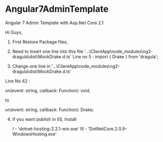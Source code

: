 # Angular7AdminTemplate
Angular 7 Admin Template with Asp.Net Core 2.1


Hi Guys,

1. First Restore Package files,

2. Need to Insert one line into this file '...\ClientApp\node_modules\ng2-dragula\dist\MockDrake.d.ts'
Line no 5 : import { Drake } from 'dragula';

3. Change one line in '...\ClientApp\node_modules\ng2-dragula\dist\MockDrake.d.ts'

 Line No 42 :
  
  on(event: string, callback: Function): void; 
  
  to

 on(event: string, callback: Function): Drake;
 
 
 4. If you want publish in IIS, Install 
 
    I   -  'dotnet-hosting-2.2.1-win.exe'
    III -  'DotNetCore.2.0.9-WindowsHosting.exe'
